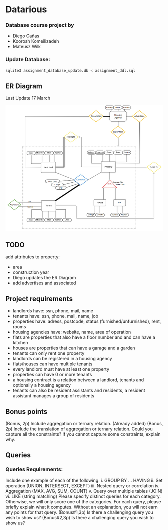 # Datarious

### Database course project by

- Diego Cañas
- Koorosh Komeilizadeh
- Mateusz Wilk

### Update Database:
```bash
sqlite3 assignment_database_update.db < assignment_ddl.sql
```

## ER Diagram
Last Update 17 March

![ERD](files/ERD.png)

## TODO
add attributes to property:
- area
- construction year
- Diego updates the ER Diagram
- add advertises and associated

## Project requirements
- landlords have: ssn, phone, mail, name
- tenants have: ssn, phone, mail, name, job
- properties have: adress, postcode, status (furnished/unfurnished), rent, rooms
- housing agencies have: website, name, area of operation
- flats are properties that also have a floor number and and can have a kitchen
- houses are properties that can have a garage and a garden
- tenants can only rent one property
- landlords can be registered in a housing agency
- flats/houses can have multiple tenants
- every landlord must have at least one property
- properties can have 0 or more tenants
- a housing contract is a relation between a landlord, tenants and optionally a housing agency
- tenants can also be resident assistants and residents, a resident assistant manages a group of residents

## Bonus points

(Bonus, 2p) Include aggregation or ternary relation. (Already added)
(Bonus, 2p) Include the translation of aggregation or ternary relation. Could you capture all the constraints? If you cannot capture some constraints, explain why.

## Queries

### Queries Requirements:
Include one example of each of the following:
i. GROUP BY ... HAVING
ii. Set operation (UNION, INTERSECT, EXCEPT)
iii. Nested query or correlation
iv. Aggregation (MAX, AVG, SUM, COUNT)
v. Query over multiple tables (JOIN)
vi. LIKE (string matching)
Please specify distinct queries for each category. Otherwise, we will
only score one of the categories.
For each query, please briefly explain what it computes. Without an
explanation, you will not earn any points for that query.
(Bonus#1,3p) Is there a challenging query you wish to show us?
(Bonus#2,3p) Is there a challenging query you wish to show us?